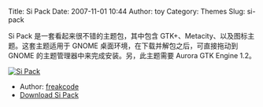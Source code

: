 Title: Si Pack
Date: 2007-11-01 10:44
Author: toy
Category: Themes
Slug: si-pack

Si Pack 是一套看起来很不错的主题包，其中包含
GTK+、Metacity、以及图标主题。这套主题适用于 GNOME
桌面环境，在下载并解包之后，可直接拖动到 GNOME
的主题管理器中来完成安装。另，此主题需要 Aurora GTK Engine 1.2。

[![Si
Pack](http://i.linuxtoy.org/i/2007/11/si-pack-thumb.png)](http://i.linuxtoy.org/i/2007/11/si-pack.png)

- Author: [freakcode](http://freakcode.deviantart.com/)  
- [Download Si
Pack](http://www.gnome-look.org/content/show.php/Si+Pack?content=68318)
